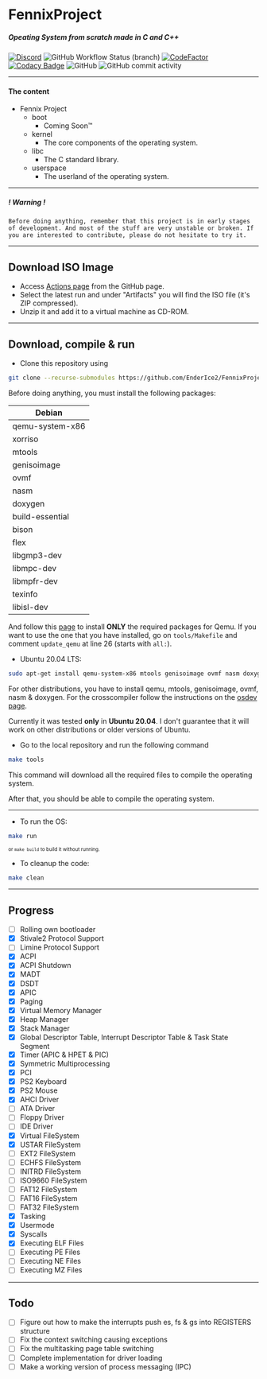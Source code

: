 # FennixProject
##### Opeating System from scratch made in C and C++

[![Discord](https://img.shields.io/discord/887406812612157451?style=for-the-badge&logo=discord&logoColor=white)](https://discord.gg/AYhW6N59Wu)
![GitHub Workflow Status (branch)](https://img.shields.io/github/workflow/status/EnderIce2/FennixProject/Makefile%20CI/main?style=for-the-badge)
[![CodeFactor](https://www.codefactor.io/repository/github/enderice2/fennixproject/badge?style=for-the-badge)](https://www.codefactor.io/repository/github/enderice2/fennixproject)
[![Codacy Badge](https://img.shields.io/codacy/grade/d00135a0a6304420a3cd021936f7be50?label=codacy&style=for-the-badge)](https://www.codacy.com/gh/EnderIce2/FennixProject/dashboard?utm_source=github.com&amp;utm_medium=referral&amp;utm_content=EnderIce2/FennixProject&amp;utm_campaign=Badge_Grade)
![GitHub](https://img.shields.io/github/license/EnderIce2/FennixProject?style=for-the-badge)
![GitHub commit activity](https://img.shields.io/github/commit-activity/w/EnderIce2/FennixProject?style=for-the-badge)

---

#### The content
- Fennix Project
    - boot
        - Coming Soon™
    - kernel
        - The core components of the operating system.
    - libc
        - The C standard library.
    - userspace
        - The userland of the operating system.

---
##### ! Warning !
`Before doing anything, remember that this project is in early stages of development. And most of the stuff are very unstable or broken. If you are interested to contribute, please do not hesitate to try it.`

---

## Download ISO Image

- Access [Actions page](https://github.com/EnderIce2/FennixProject/actions/workflows/makefile.yml) from the GitHub page.
- Select the latest run and under "Artifacts" you will find the ISO file (it's ZIP compressed).
- Unzip it and add it to a virtual machine as CD-ROM.

---

## Download, compile & run

- Clone this repository using

```bash
git clone --recurse-submodules https://github.com/EnderIce2/FennixProject
```

Before doing anything, you must install the following packages:

| Debian          |
| --------------- |
| qemu-system-x86 |
| xorriso         |
| mtools          |
| genisoimage     |
| ovmf            |
| nasm            |
| doxygen         |
| build-essential |
| bison           |
| flex            |
| libgmp3-dev     |
| libmpc-dev      |
| libmpfr-dev     |
| texinfo         |
| libisl-dev      |

And follow this [page](https://wiki.qemu.org/Hosts/Linux#:~:text=for%20both%20variants.-,Building%20QEMU%20for%20Linux,-Most%20Linux%20distributions) to install **ONLY** the required packages for Qemu. If you want to use the one that you have installed, go on `tools/Makefile` and comment `update_qemu` at line 26 (starts with `all:`).

- Ubuntu 20.04 LTS:
```bash
sudo apt-get install qemu-system-x86 mtools genisoimage ovmf nasm doxygen build-essential bison flex libgmp3-dev libmpc-dev libmpfr-dev texinfo libisl-dev
```

For other distributions, you have to install qemu, mtools, genisoimage, ovmf, nasm & doxygen. For the crosscompiler follow the instructions on the [osdev page](https://wiki.osdev.org/GCC_Cross-Compiler#:~:text=CLooG%20(optional)-,Installing%20Dependencies,-%E2%86%93%20Dependency%20/%20OS%20%E2%86%92).

Currently it was tested **only** in **Ubuntu 20.04**. I don't guarantee that it will work on other distributions or older versions of Ubuntu.

- Go to the local repository and run the following command

```bash
make tools
```

This command will download all the required files to compile the operating system.

After that, you should be able to compile the operating system.

---

- To run the OS:

```bash
make run
```
<sub><sup>or `make build` to build it without running.</sup></sub>

- To cleanup the code:

```bash
make clean
```

---

## Progress

- [ ] Rolling own bootloader
- [x] Stivale2 Protocol Support
- [ ] Limine Protocol Support
- [x] ACPI
- [x] ACPI Shutdown
- [x] MADT
- [x] DSDT
- [x] APIC
- [x] Paging
- [x] Virtual Memory Manager
- [x] Heap Manager
- [x] Stack Manager
- [x] Global Descriptor Table, Interrupt Descriptor Table & Task State Segment
- [x] Timer (APIC & HPET & PIC)
- [x] Symmetric Multiprocessing
- [x] PCI
- [x] PS2 Keyboard
- [x] PS2 Mouse
- [x] AHCI Driver
- [ ] ATA Driver
- [ ] Floppy Driver
- [ ] IDE Driver
- [x] Virtual FileSystem
- [x] USTAR FileSystem
- [ ] EXT2 FileSystem
- [ ] ECHFS FileSystem
- [ ] INITRD FileSystem
- [ ] ISO9660 FileSystem
- [ ] FAT12 FileSystem
- [ ] FAT16 FileSystem
- [ ] FAT32 FileSystem
- [x] Tasking
- [x] Usermode
- [x] Syscalls
- [x] Executing ELF Files
- [ ] Executing PE Files
- [ ] Executing NE Files
- [ ] Executing MZ Files

---

## Todo
- [ ] Figure out how to make the interrupts push es, fs & gs into REGISTERS structure
- [ ] Fix the context switching causing exceptions
- [ ] Fix the multitasking page table switching
- [ ] Complete implementation for driver loading
- [ ] Make a working version of process messaging (IPC)
